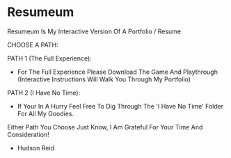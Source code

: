 # Resumeum
Resumeum Is My Interactive Version Of A Portfolio / Resume

CHOOSE A PATH:

PATH 1 (The Full Experience):
  - For The Full Experience Please Download The Game And Playthrough (Interactive Instructions Will Walk You Through My Portfolio)

PATH 2 (I Have No Time):
  - If Your In A Hurry Feel Free To Dig Through The 'I Have No Time' Folder For All My Goodies.

Either Path You Choose Just Know, I Am Grateful For Your Time And Consideration!

- Hudson Reid

